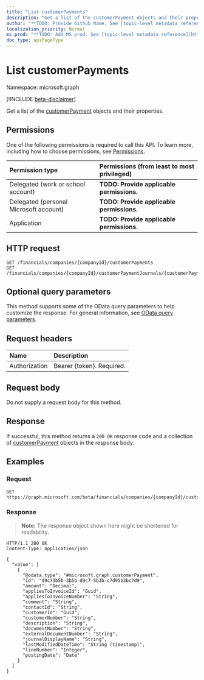 ```yaml
---
title: "List customerPayments"
description: "Get a list of the customerPayment objects and their properties."
author: "**TODO: Provide Github Name. See [topic-level metadata reference](https://msgo.azurewebsites.net/add/document/guidelines/metadata.html#topic-level-metadata)**"
localization_priority: Normal
ms.prod: "**TODO: Add MS prod. See [topic-level metadata reference](https://msgo.azurewebsites.net/add/document/guidelines/metadata.html#topic-level-metadata)**"
doc_type: apiPageType
---
```


# List customerPayments
Namespace: microsoft.graph

[!INCLUDE [beta-disclaimer](../../includes/beta-disclaimer.md)]

Get a list of the [customerPayment](../resources/customerpayment.md) objects and their properties.

## Permissions
One of the following permissions is required to call this API. To learn more, including how to choose permissions, see [Permissions](/graph/permissions-reference).

|Permission type|Permissions (from least to most privileged)|
|:---|:---|
|Delegated (work or school account)|**TODO: Provide applicable permissions.**|
|Delegated (personal Microsoft account)|**TODO: Provide applicable permissions.**|
|Application|**TODO: Provide applicable permissions.**|

## HTTP request

<!-- {
  "blockType": "ignored"
}
-->
``` http
GET /financials/companies/{companyId}/customerPayments
GET /financials/companies/{companyId}/customerPaymentJournals/{customerPaymentJournalId}/customerPayments
```

## Optional query parameters
This method supports some of the OData query parameters to help customize the response. For general information, see [OData query parameters](/graph/query-parameters).

## Request headers
|Name|Description|
|:---|:---|
|Authorization|Bearer {token}. Required.|

## Request body
Do not supply a request body for this method.

## Response

If successful, this method returns a `200 OK` response code and a collection of [customerPayment](../resources/customerpayment.md) objects in the response body.

## Examples

### Request
<!-- {
  "blockType": "request",
  "name": "list_customerpayment"
}
-->
``` http
GET https://graph.microsoft.com/beta/financials/companies/{companyId}/customerPayments
```


### Response
>**Note:** The response object shown here might be shortened for readability.
<!-- {
  "blockType": "response",
  "truncated": true,
  "@odata.type": "Collection(microsoft.graph.customerPayment)"
}
-->
``` http
HTTP/1.1 200 OK
Content-Type: application/json

{
  "value": [
    {
      "@odata.type": "#microsoft.graph.customerPayment",
      "id": "d9c73b5b-3b5b-d9c7-5b3b-c7d95b3bc7d9",
      "amount": "Decimal",
      "appliesToInvoiceId": "Guid",
      "appliesToInvoiceNumber": "String",
      "comment": "String",
      "contactId": "String",
      "customerId": "Guid",
      "customerNumber": "String",
      "description": "String",
      "documentNumber": "String",
      "externalDocumentNumber": "String",
      "journalDisplayName": "String",
      "lastModifiedDateTime": "String (timestamp)",
      "lineNumber": "Integer",
      "postingDate": "Date"
    }
  ]
}
```

